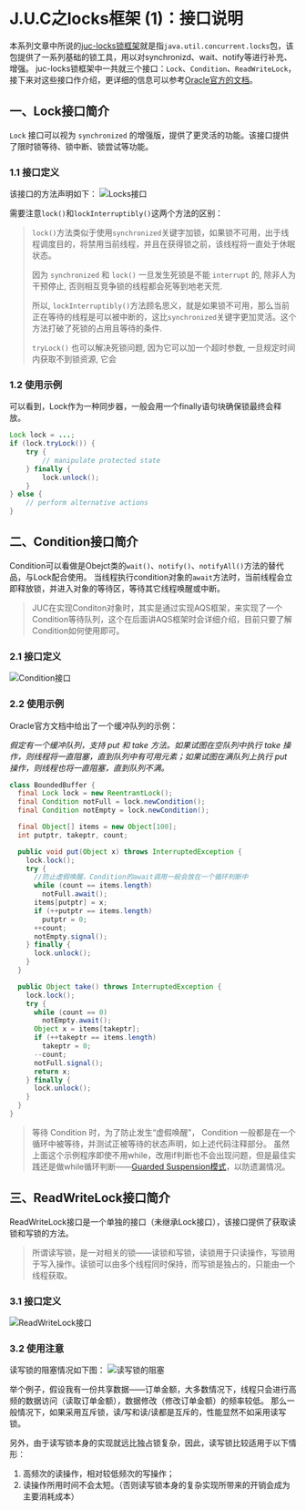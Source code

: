 # J.U.C之locks框架 (1)：接口说明

本系列文章中所说的[juc-locks锁框架](https://segmentfault.com/a/1190000015558984#articleHeader1)就是指`java.util.concurrent.locks`包，该包提供了一系列基础的锁工具，用以对synchronizd、wait、notify等进行补充、增强。
juc-locks锁框架中一共就三个接口：`Lock`、`Condition`、`ReadWriteLock`，接下来对这些接口作介绍，更详细的信息可以参考[Oracle官方的文档](https://docs.oracle.com/javase/8/docs/api/)。

## 一、Lock接口简介

`Lock` 接口可以视为 `synchronized` 的增强版，提供了更灵活的功能。该接口提供了限时锁等待、锁中断、锁尝试等功能。

### 1.1 接口定义

该接口的方法声明如下：
![Locks接口](https://segmentfault.com/img/remote/1460000015564839)

需要注意`lock()`和`lockInterruptibly()`这两个方法的区别：

> `lock()`方法类似于使用`synchronized`关键字加锁，如果锁不可用，出于线程调度目的，将禁用当前线程，并且在获得锁之前，该线程将一直处于休眠状态。
>
> 因为 `synchronized` 和 `lock()` 一旦发生死锁是不能 `interrupt` 的, 除非人为干预停止, 否则相互竞争锁的线程都会死等到地老天荒. 
>
> 所以, `lockInterruptibly()`方法顾名思义，就是如果锁不可用，那么当前正在等待的线程是可以被中断的，这比`synchronized`关键字更加灵活。这个方法打破了死锁的占用且等待的条件.
>
> `tryLock()` 也可以解决死锁问题, 因为它可以加一个超时参数, 一旦规定时间内获取不到锁资源, 它会

### 1.2 使用示例

可以看到，Lock作为一种同步器，一般会用一个finally语句块确保锁最终会释放。

```java
Lock lock = ...;
if (lock.tryLock()) {
    try {
        // manipulate protected state
    } finally {
        lock.unlock();
    }
} else {
    // perform alternative actions
}
```

## 二、Condition接口简介

Condition可以看做是Obejct类的`wait()`、`notify()`、`notifyAll()`方法的替代品，与Lock配合使用。
当线程执行condition对象的`await`方法时，当前线程会立即释放锁，并进入对象的等待区，等待其它线程唤醒或中断。

> JUC在实现Conditon对象时，其实是通过实现AQS框架，来实现了一个Condition等待队列，这个在后面讲AQS框架时会详细介绍，目前只要了解Condition如何使用即可。

### 2.1 接口定义

![Condition接口](https://segmentfault.com/img/remote/1460000015564840)

### 2.2 使用示例

Oracle官方文档中给出了一个缓冲队列的示例：

*假定有一个缓冲队列，支持 put 和 take 方法。如果试图在空队列中执行 take 操作，则线程将一直阻塞，直到队列中有可用元素；如果试图在满队列上执行 put 操作，则线程也将一直阻塞，直到队列不满。*

```java
class BoundedBuffer {
  final Lock lock = new ReentrantLock();
  final Condition notFull = lock.newCondition();
  final Condition notEmpty = lock.newCondition();

  final Object[] items = new Object[100];
  int putptr, takeptr, count;

  public void put(Object x) throws InterruptedException {
    lock.lock();
    try {
      //防止虚假唤醒，Condition的await调用一般会放在一个循环判断中
      while (count == items.length)    
        notFull.await();
      items[putptr] = x;
      if (++putptr == items.length)
        putptr = 0;
      ++count;
      notEmpty.signal();
    } finally {
      lock.unlock();
    }
  }

  public Object take() throws InterruptedException {
    lock.lock();
    try {
      while (count == 0)
        notEmpty.await();
      Object x = items[takeptr];
      if (++takeptr == items.length)
        takeptr = 0;
      --count;
      notFull.signal();
      return x;
    } finally {
      lock.unlock();
    }
  }
}
```

> 等待 Condition 时，为了防止发生“虚假唤醒”， Condition 一般都是在一个循环中被等待，并测试正被等待的状态声明，如上述代码注释部分。
> 虽然上面这个示例程序即使不用while，改用if判断也不会出现问题，但是最佳实践还是做while循环判断——[Guarded Suspension模式](https://segmentfault.com/a/1190000015558585)，以防遗漏情况。

## 三、ReadWriteLock接口简介

ReadWriteLock接口是一个单独的接口（未继承Lock接口），该接口提供了获取读锁和写锁的方法。

> 所谓读写锁，是一对相关的锁——读锁和写锁，读锁用于只读操作，写锁用于写入操作。读锁可以由多个线程同时保持，而写锁是独占的，只能由一个线程获取。

### 3.1 接口定义

![ReadWriteLock接口](https://segmentfault.com/img/remote/1460000015562217)

### 3.2 使用注意

读写锁的阻塞情况如下图：
![读写锁的阻塞](https://segmentfault.com/img/remote/1460000015562202)

举个例子，假设我有一份共享数据——订单金额，大多数情况下，线程只会进行高频的数据访问（读取订单金额），数据修改（修改订单金额）的频率较低。
那么一般情况下，如果采用互斥锁，读/写和读/读都是互斥的，性能显然不如采用读写锁。

另外，由于读写锁本身的实现就远比独占锁复杂，因此，读写锁比较适用于以下情形：

1. 高频次的读操作，相对较低频次的写操作；
2. 读操作所用时间不会太短。（否则读写锁本身的复杂实现所带来的开销会成为主要消耗成本）
